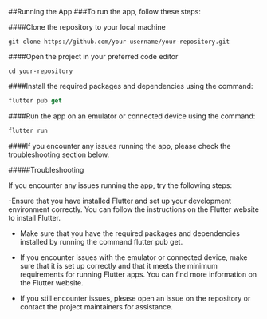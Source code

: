 ##Running the App
###To run the app, follow these steps:

####Clone the repository to your local machine

```git
git clone https://github.com/your-username/your-repository.git
```
####Open the project in your preferred code editor

```git
cd your-repository
```
####Install the required packages and dependencies using the command:

```dart
flutter pub get
```

####Run the app on an emulator or connected device using the command:

```dart
flutter run
```

####If you encounter any issues running the app, please check the troubleshooting section below.

#####Troubleshooting

If you encounter any issues running the app, try the following steps:

-Ensure that you have installed Flutter and set up your development environment correctly. You can follow the instructions on the Flutter website to install Flutter.

- Make sure that you have the required packages and dependencies installed by running the command flutter pub get.

- If you encounter issues with the emulator or connected device, make sure that it is set up correctly and that it meets the minimum requirements for running Flutter apps. You can find more information on the Flutter website.

- If you still encounter issues, please open an issue on the repository or contact the project maintainers for assistance.

